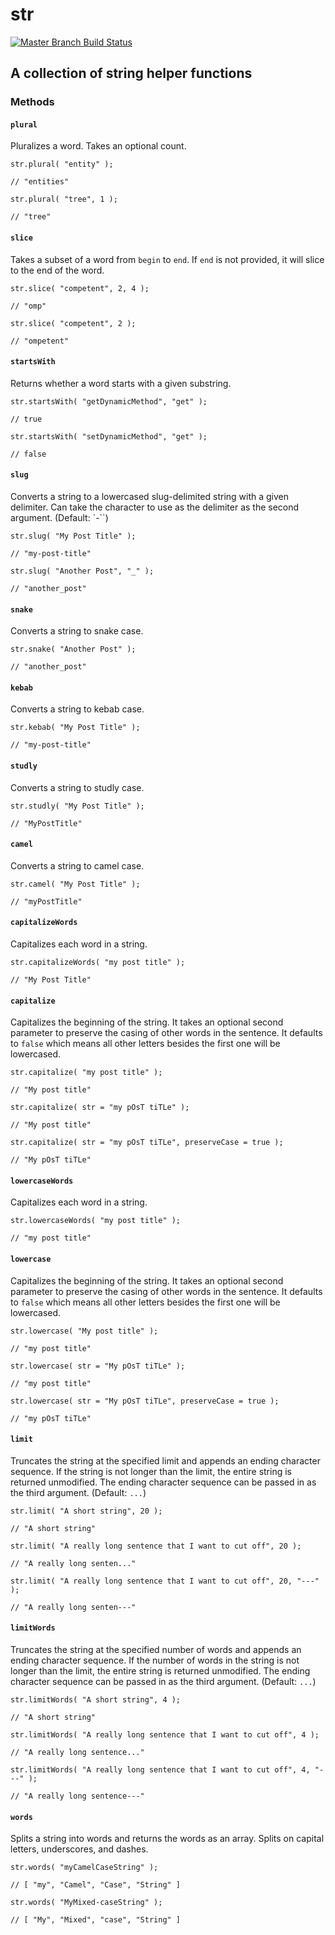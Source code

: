 # str

[![Master Branch Build Status](https://img.shields.io/travis/elpete/str/master.svg?style=flat-square&label=master)](https://travis-ci.org/elpete/str)

## A collection of string helper functions

### Methods

#### `plural`

Pluralizes a word. Takes an optional count.

```
str.plural( "entity" );

// "entities"

str.plural( "tree", 1 );

// "tree"
```

#### `slice`

Takes a subset of a word from `begin` to `end`.  If `end` is not provided, it will slice to the end of the word.

```
str.slice( "competent", 2, 4 );

// "omp"

str.slice( "competent", 2 );

// "ompetent"
```

#### `startsWith`

Returns whether a word starts with a given substring.

```
str.startsWith( "getDynamicMethod", "get" );

// true

str.startsWith( "setDynamicMethod", "get" );

// false
```

#### `slug`

Converts a string to a lowercased slug-delimited string with a given delimiter.
Can take the character to use as the delimiter as the second argument. (Default: `-``)

```
str.slug( "My Post Title" );

// "my-post-title"

str.slug( "Another Post", "_" );

// "another_post"
```

#### `snake`

Converts a string to snake case.

```
str.snake( "Another Post" );

// "another_post"
```

#### `kebab`

Converts a string to kebab case.

```
str.kebab( "My Post Title" );

// "my-post-title"
```

#### `studly`

Converts a string to studly case.

```
str.studly( "My Post Title" );

// "MyPostTitle"
```

#### `camel`

Converts a string to camel case.

```
str.camel( "My Post Title" );

// "myPostTitle"
```

#### `capitalizeWords`

Capitalizes each word in a string.

```
str.capitalizeWords( "my post title" );

// "My Post Title"
```

#### `capitalize`

Capitalizes the beginning of the string.
It takes an optional second parameter to preserve the casing of other words in the sentence.
It defaults to `false` which means all other letters besides the first one will be lowercased.

```
str.capitalize( "my post title" );

// "My post title"

str.capitalize( str = "my pOsT tiTLe" );

// "My post title"

str.capitalize( str = "my pOsT tiTLe", preserveCase = true );

// "My pOsT tiTLe"
```

#### `lowercaseWords`

Capitalizes each word in a string.

```
str.lowercaseWords( "my post title" );

// "my post title"
```

#### `lowercase`

Capitalizes the beginning of the string.
It takes an optional second parameter to preserve the casing of other words in the sentence.
It defaults to `false` which means all other letters besides the first one will be lowercased.

```
str.lowercase( "My post title" );

// "my post title"

str.lowercase( str = "My pOsT tiTLe" );

// "my post title"

str.lowercase( str = "My pOsT tiTLe", preserveCase = true );

// "my pOsT tiTLe"
```

#### `limit`

Truncates the string at the specified limit and appends an ending character sequence.
If the string is not longer than the limit, the entire string is returned unmodified.
The ending character sequence can be passed in as the third argument. (Default: `...`)

```
str.limit( "A short string", 20 );

// "A short string"

str.limit( "A really long sentence that I want to cut off", 20 );

// "A really long senten..."

str.limit( "A really long sentence that I want to cut off", 20, "---" );

// "A really long senten---"
```

#### `limitWords`

Truncates the string at the specified number of words and appends an ending character sequence.
If the number of words in the string is not longer than the limit, the entire string is returned unmodified.
The ending character sequence can be passed in as the third argument. (Default: `...`)

```
str.limitWords( "A short string", 4 );

// "A short string"

str.limitWords( "A really long sentence that I want to cut off", 4 );

// "A really long sentence..."

str.limitWords( "A really long sentence that I want to cut off", 4, "---" );

// "A really long sentence---"
```

#### `words`

Splits a string into words and returns the words as an array.
Splits on capital letters, underscores, and dashes.

```
str.words( "myCamelCaseString" );

// [ "my", "Camel", "Case", "String" ]

str.words( "MyMixed-caseString" );

// [ "My", "Mixed", "case", "String" ]
```
